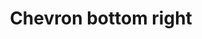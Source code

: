 ---
title: Chevron bottom right
tags:
icon: chevron-bottom-right
svg: '<svg xmlns="http://www.w3.org/2000/svg" width="24" height="24" fill="none" viewBox="0 0 24 24" stroke-width="1.5" stroke-linecap="round" stroke-linejoin="round" stroke="currentColor"><path d="M16.121 7.636v8.485H7.636"/></svg>'
---